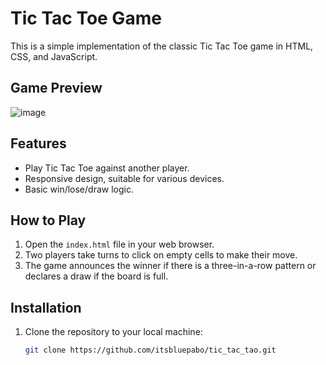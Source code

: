 # Tic Tac Toe Game
This is a simple implementation of the classic Tic Tac Toe game in HTML, CSS, and JavaScript.
## Game Preview

![image](https://github.com/itsbluepabo/tic_tac_tao/assets/108151299/fd9bde65-f558-42aa-8365-7d98814ae4f8)

## Features

- Play Tic Tac Toe against another player.
- Responsive design, suitable for various devices.
- Basic win/lose/draw logic.

## How to Play

1. Open the `index.html` file in your web browser.
2. Two players take turns to click on empty cells to make their move.
3. The game announces the winner if there is a three-in-a-row pattern or declares a draw if the board is full.

## Installation

1. Clone the repository to your local machine:

   ```bash
   git clone https://github.com/itsbluepabo/tic_tac_tao.git

